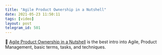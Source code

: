 ```yaml
---
title: "Agile Product Ownership in a Nutshell"
date: 2021-05-23 11:50:11
tags: [video]
layout: post
telegram_id: 501
---
```


🎥 [Agile Product Ownership in a Nutshell](https://youtu.be/502ILHjX9EE) is the best intro into Agile, Product Management, basic terms, tasks, and techniques.
